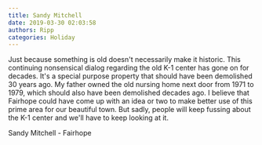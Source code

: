 ```yaml
---
title: Sandy Mitchell
date: 2019-03-30 02:03:58
authors: Ripp
categories: Holiday
---
```


 Just because something is old doesn't necessarily make it historic.  This continuing nonsensical dialog regarding the old K-1 center has gone on for decades.  It's a special purpose property that should have been demolished 30 years ago.  My father owned the old nursing home next door from 1971 to 1979, which should also have been demolished decades ago.  I believe that Fairhope could have come up with an idea or two to make better use of this prime area for our beautiful town.  But sadly, people will keep fussing about the K-1 center and we'll have to keep looking at it.

Sandy Mitchell - Fairhope